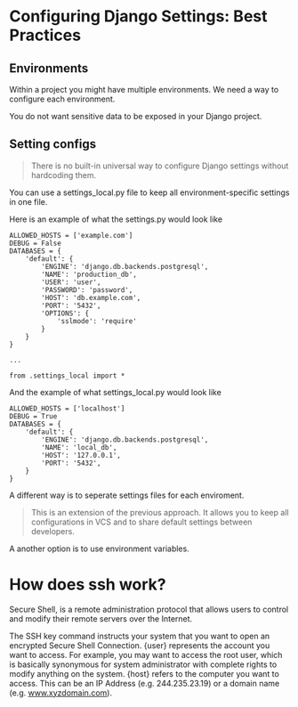 # Configuring Django Settings: Best Practices

## Environments

Within a project you might have multiple environments. We need a way to configure each environment.

You do not want sensitive data to be exposed in your Django project.

## Setting configs

> There is no built-in universal way to configure Django settings without hardcoding them.

You can use a settings_local.py file to keep all environment-specific settings in one file.

Here is an example of what the settings.py would look like

```
ALLOWED_HOSTS = ['example.com']
DEBUG = False
DATABASES = {
    'default': {
        'ENGINE': 'django.db.backends.postgresql',
        'NAME': 'production_db',
        'USER': 'user',
        'PASSWORD': 'password',
        'HOST': 'db.example.com',
        'PORT': '5432',
        'OPTIONS': {
            'sslmode': 'require'
        }
    }
}

...

from .settings_local import *
```

And the example of what settings_local.py would look like
```
ALLOWED_HOSTS = ['localhost']
DEBUG = True
DATABASES = {
    'default': {
        'ENGINE': 'django.db.backends.postgresql',
        'NAME': 'local_db',
        'HOST': '127.0.0.1',
        'PORT': '5432',
    }
}
```

A different way is to seperate settings files for each enviroment.

> This is an extension of the previous approach. It allows you to keep all configurations in VCS and to share default settings between developers.

A another option is to use environment variables.

# How does ssh work?

Secure Shell, is a remote administration protocol that allows users to control and modify their remote servers over the Internet.

The SSH key command instructs your system that you want to open an encrypted Secure Shell Connection. {user} represents the account you want to access. For example, you may want to access the root user, which is basically synonymous for system administrator with complete rights to modify anything on the system. {host} refers to the computer you want to access. This can be an IP Address (e.g. 244.235.23.19) or a domain name (e.g. www.xyzdomain.com).


